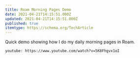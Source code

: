 ```yaml
---
title: Roam Morning Pages Demo
date: 2021-04-21T14:15:51.000Z
updated: 2021-04-21T14:15:51.000Z
published: true
itemtype: https://schema.org/TechArticle
---
```


Quick demo showing how I do my daily morning pages in Roam.

`youtube: https://www.youtube.com/watch?v=5K8Fhgvx1oI`

